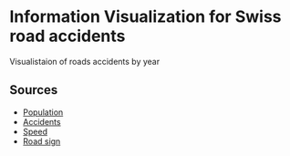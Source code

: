 # Information Visualization for Swiss road accidents #

Visualistaion of roads accidents by year

## Sources ##
- [Population](http://www.bfs.admin.ch/bfs/portal/en/index/themen/01/02/blank/key/bevoelkerungsstand.html)
- [Accidents](http://www.bfs.admin.ch/bfs/portal/fr/index/themen/11/06/blank/01/aktuel.html)
- [Speed](http://www.bfu.ch/fr/le-bpa/a-propos-du-bpa/historique)
- [Road sign](https://commons.wikimedia.org/wiki/File:CH-Hinweissignal-Anzeige_der_allgemeinen_H%C3%B6chstgeschwindigkeiten.svg)
